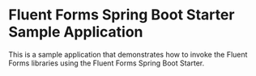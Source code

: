 # Fluent Forms Spring Boot Starter Sample Application

This is a sample application that demonstrates how to invoke the Fluent Forms libraries using 
the Fluent Forms Spring Boot Starter.
